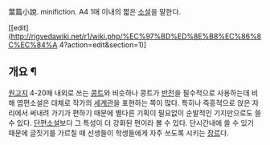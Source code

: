 葉篇小說. minifiction. A4 1매 이내의 짧은 [소설](%EC%86%8C%EC%84%A4.md)을 말한다.

[[edit](http://rigvedawiki.net/r1/wiki.php/%EC%97%BD%ED%8E%B8%EC%86%8C%EC%84%A
4?action=edit&section=1)]

## 개요 ¶

[원고지](%EC%9B%90%EA%B3%A0%EC%A7%80.md) 4-20매 내외로 쓰는
[콩트](%EC%BD%A9%ED%8A%B8.md)와 비슷하나 콩트가 [반전](%EB%B0%98%EC%A0%84.md)을 필수적으로
사용하는데 비해 엽편소설은 대체로 작가의 [세계관](%EC%84%B8%EA%B3%84%EA%B4%80.md)을 표현하는 쪽이 많다.
특히나 즉흥적으로 앉은 자리에서 써내려 가기가 편하기 때문에 별다른 기획이 필요없이 순발적인 기지만으로도 쓸 수 있다.
[단편소설](%EB%8B%A8%ED%8E%B8%EC%86%8C%EC%84%A4.md)보다 그 특성이 더 강화된 편이라 볼 수 있다.
단시간내에 쓸 수 있기 때문에 글짓기를 가르칠 때 선생들이 학생들에게 자주 쓰도록 시키는
[장르](%EC%9E%A5%EB%A5%B4.md)다.

